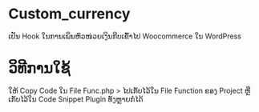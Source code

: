 # Custom_currency
ເປັນ Hook ໃນການເພິ່ນຫົວໜ່ວຍເງິນກີບເຂົ້າໄປ Woocommerce ໃນ WordPress

# ວິທີການໃຊ້
ໃຫ້ Copy Code ໃນ File Func.php > ໄປເກັບໄວ້ໃນ File Function ຂອງ Project ຫຼື ເກັບໄວ້ໃນ Code Snippet Plugin ທັງຫຼາຍກໍໄດ້
